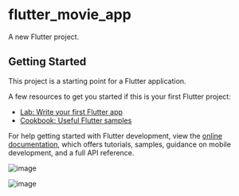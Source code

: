 # flutter_movie_app

A new Flutter project.

## Getting Started

This project is a starting point for a Flutter application.

A few resources to get you started if this is your first Flutter project:

- [Lab: Write your first Flutter app](https://docs.flutter.dev/get-started/codelab)
- [Cookbook: Useful Flutter samples](https://docs.flutter.dev/cookbook)

For help getting started with Flutter development, view the
[online documentation](https://docs.flutter.dev/), which offers tutorials,
samples, guidance on mobile development, and a full API reference.

![image](https://github.com/user-attachments/assets/8ff300a4-2832-455b-85c6-c8f3921c6014)

![image](https://github.com/user-attachments/assets/2daa7122-050f-4aba-b00a-a9b3fffc8279)

